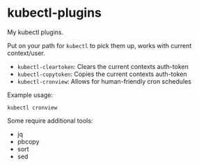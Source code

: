 # kubectl-plugins

My kubectl plugins.

Put on your path for `kubectl` to pick them up, works with current context/user.

- `kubectl-cleartoken`: Clears the current contexts auth-token
- `kubectl-copytoken`: Copies the current contexts auth-token 
- `kubectl-cronview`: Allows for human-friendly cron schedules

Example usage:

```
kubectl cronview
```

Some require additional tools:

- jq
- pbcopy
- sort
- sed


